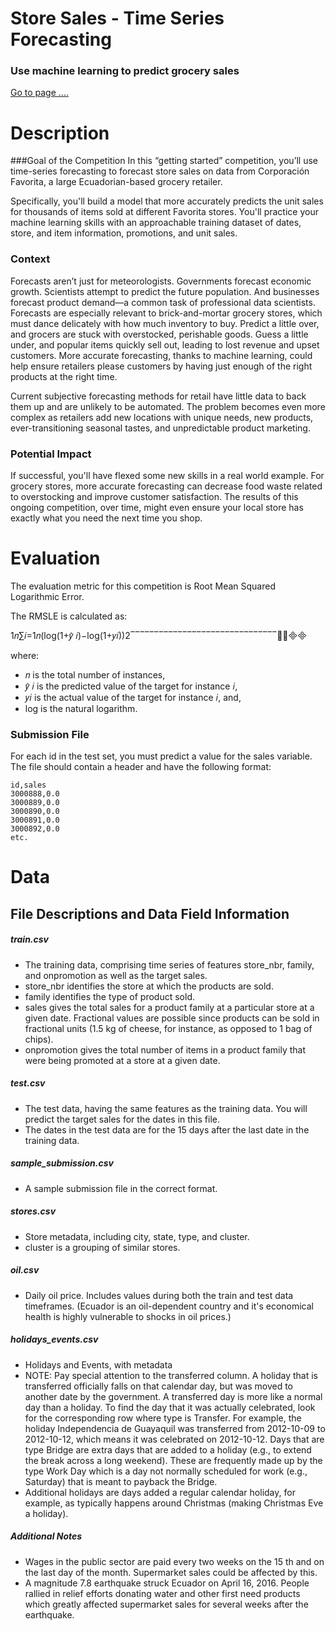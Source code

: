 # Store Sales - Time Series Forecasting
###  Use machine learning to predict grocery sales

[Go to page ....](https://www.kaggle.com/c/store-sales-time-series-forecasting/overview)
# Description

###Goal of the Competition
In this “getting started” competition, you’ll use time-series forecasting to forecast store sales on data from Corporación Favorita, a large Ecuadorian-based grocery retailer.

Specifically, you'll build a model that more accurately predicts the unit sales for thousands of items sold at different Favorita stores. You'll practice your machine learning skills with an approachable training dataset of dates, store, and item information, promotions, and unit sales.
### Context
Forecasts aren’t just for meteorologists. Governments forecast economic growth. Scientists attempt to predict the future population. And businesses forecast product demand—a common task of professional data scientists. Forecasts are especially relevant to brick-and-mortar grocery stores, which must dance delicately with how much inventory to buy. Predict a little over, and grocers are stuck with overstocked, perishable goods. Guess a little under, and popular items quickly sell out, leading to lost revenue and upset customers. More accurate forecasting, thanks to machine learning, could help ensure retailers please customers by having just enough of the right products at the right time.

Current subjective forecasting methods for retail have little data to back them up and are unlikely to be automated. The problem becomes even more complex as retailers add new locations with unique needs, new products, ever-transitioning seasonal tastes, and unpredictable product marketing.

### Potential Impact
If successful, you'll have flexed some new skills in a real world example. For grocery stores, more accurate forecasting can decrease food waste related to overstocking and improve customer satisfaction. The results of this ongoing competition, over time, might even ensure your local store has exactly what you need the next time you shop.
# Evaluation
The evaluation metric for this competition is Root Mean Squared Logarithmic Error.

The RMSLE is calculated as:

1𝑛∑𝑖=1𝑛(log(1+𝑦̂ 𝑖)−log(1+𝑦𝑖))2‾‾‾‾‾‾‾‾‾‾‾‾‾‾‾‾‾‾‾‾‾‾‾‾‾‾‾‾‾‾‾⎷

where:

- 𝑛 is the total number of instances,
- 𝑦̂ 𝑖 is the predicted value of the target for instance 𝑖,
- 𝑦𝑖 is the actual value of the target for instance 𝑖, and,
- log is the natural logarithm.
### Submission File
For each id in the test set, you must predict a value for the sales variable. The file should contain a header and have the following format:

```
id,sales
3000888,0.0
3000889,0.0
3000890,0.0
3000891,0.0
3000892,0.0
etc.
```

# Data
## File Descriptions and Data Field Information

##### train.csv
- The training data, comprising time series of features store_nbr, family, and onpromotion as well as the target sales.
- store_nbr identifies the store at which the products are sold.
- family identifies the type of product sold.
- sales gives the total sales for a product family at a particular store at a given date. Fractional values are possible since products can be sold in fractional units (1.5 kg of cheese, for instance, as opposed to 1 bag of chips).
- onpromotion gives the total number of items in a product family that were being promoted at a store at a given date.

##### test.csv
- The test data, having the same features as the training data. You will predict the target sales for the dates in this file.
- The dates in the test data are for the 15 days after the last date in the training data.

##### sample_submission.csv
- A sample submission file in the correct format.

##### stores.csv
- Store metadata, including city, state, type, and cluster.
- cluster is a grouping of similar stores.

##### oil.csv
- Daily oil price. Includes values during both the train and test data timeframes. (Ecuador is an oil-dependent country and it's economical health is highly vulnerable to shocks in oil prices.)

##### holidays_events.csv
- Holidays and Events, with metadata
- NOTE: Pay special attention to the transferred column. A holiday that is transferred officially falls on that calendar day, but was moved to another date by the government. A transferred day is more like a normal day than a holiday. To find the day that it was actually celebrated, look for the corresponding row where type is Transfer. For example, the holiday Independencia de Guayaquil was transferred from 2012-10-09 to 2012-10-12, which means it was celebrated on 2012-10-12. Days that are type Bridge are extra days that are added to a holiday (e.g., to extend the break across a long weekend). These are frequently made up by the type Work Day which is a day not normally scheduled for work (e.g., Saturday) that is meant to payback the Bridge.
- Additional holidays are days added a regular calendar holiday, for example, as typically happens around Christmas (making Christmas Eve a holiday).
##### Additional Notes
- Wages in the public sector are paid every two weeks on the 15 th and on the last day of the month. Supermarket sales could be affected by this.
- A magnitude 7.8 earthquake struck Ecuador on April 16, 2016. People rallied in relief efforts donating water and other first need products which greatly affected supermarket sales for several weeks after the earthquake.
